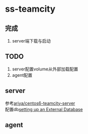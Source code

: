 # ss-teamcity

## 完成
1. server端下载与启动

## TODO
1. server配置volume从外部加载配置
2. agent配置

## server

参考[ariya/centos6-teamcity-server](https://hub.docker.com/r/ariya/centos6-teamcity-server/~/dockerfile/)  
配置db[setting up an External Database](https://confluence.jetbrains.com/display/TCD9/Installing+and+Configuring+the+TeamCity+Server)  

## agent
